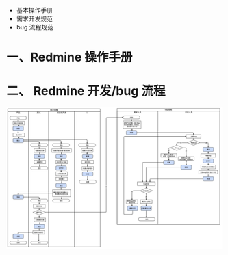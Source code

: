 - 基本操作手册
- 需求开发规范
- bug 流程规范

# 一、Redmine 操作手册


# 二、 Redmine 开发/bug 流程

![](./images/redmine流程.jpg)